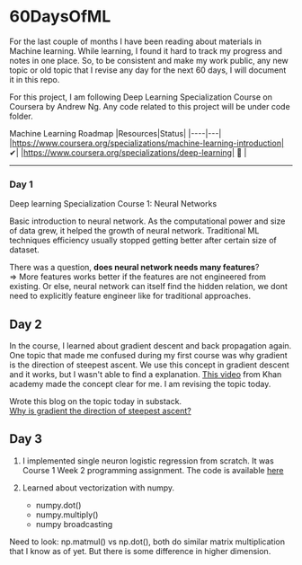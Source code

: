 # 60DaysOfML

For the last couple of months I have been reading about materials in Machine learning. While learning, I found it hard to track my progress and notes in one place. So, to be consistent and make my work public, any new topic or old topic that I revise any day for the next 60 days, I will document it in this repo. 

For this project, I am following Deep Learning Specialization Course on Coursera by Andrew Ng.
Any code related to this project will be under code folder.

Machine Learning Roadmap
|Resources|Status|
|----|---|
|https://www.coursera.org/specializations/machine-learning-introduction| ✔|
|https://www.coursera.org/specializations/deep-learning| 🔄 |

---

### Day 1
Deep learning Specialization Course 1: 
Neural Networks

Basic introduction to neural network. As the computational power and size of data grew, it helped the growth of neural network. Traditional ML techniques efficiency usually stopped getting better after certain size of dataset.

There was a question, **does neural network needs many features**?  
=> More features works better if the features are not engineered from existing. Or else, neural network can itself find the hidden relation, we dont need to explicitly feature engineer like for traditional approaches.

## Day 2
In the course, I learned about gradient descent and back propagation again. One topic that made me confused during my first course was why gradient is the direction of steepest ascent. We use this concept in gradient descent and it works, but I wasn't able to find a explanation. [This video](https://www.youtube.com/watch?v=TEB2z7ZlRAw&pp=ygUgZ3JhZGllbnQgZGVzY2VudCBzdGVlcGVzdCBhc2NlbnQ%3D) from Khan academy made the concept clear for me. I am revising the topic today.   
  
Wrote this blog on the topic today in substack.  
[Why is gradient the direction of steepest ascent?](https://pandysudhan.substack.com/p/why-is-gradient-vector-the-direction)


## Day 3
1. I implemented single neuron logistic regression from scratch. It was Course 1 Week 2 programming assignment. The code is available [here](https://github.com/pandysudhan/60DaysOfML/blob/main/code/Logistic_Regression_with_a_Neural_Network_mindset.ipynb)

2. Learned about vectorization with numpy.
    - numpy.dot()
    - numpy.multiply()
    - numpy broadcasting

Need to look: np.matmul() vs np.dot(), both do similar matrix multiplication that I know as of yet. But there is some difference in higher dimension.




